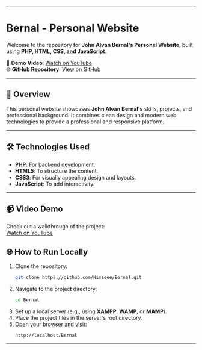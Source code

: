 
---

# Bernal - Personal Website

Welcome to the repository for **John Alvan Bernal's Personal Website**, built using **PHP, HTML, CSS, and JavaScript**. 

🎥 **Demo Video**: [Watch on YouTube](https://youtu.be/gH0tc3QVLVY)  
🌐 **GitHub Repository**: [View on GitHub](https://github.com/Nisseee/Bernal)

---

## 🔗 Overview

This personal website showcases **John Alvan Bernal's** skills, projects, and professional background. It combines clean design and modern web technologies to provide a professional and responsive platform.

---


## 🛠️ Technologies Used

- **PHP**: For backend development.
- **HTML5**: To structure the content.
- **CSS3**: For visually appealing design and layouts.
- **JavaScript**: To add interactivity.

---

## 📹 Video Demo

Check out a walkthrough of the project:  
[Watch on YouTube](https://youtu.be/gH0tc3QVLVY)



## 🌐 How to Run Locally

1. Clone the repository:
   ```bash
   git clone https://github.com/Nisseee/Bernal.git
   ```
2. Navigate to the project directory:
   ```bash
   cd Bernal
   ```
3. Set up a local server (e.g., using **XAMPP**, **WAMP**, or **MAMP**).
4. Place the project files in the server's root directory.
5. Open your browser and visit:
   ```
   http://localhost/Bernal
   ```

---


